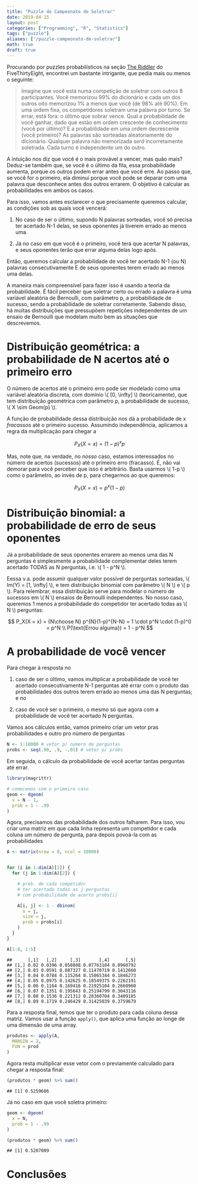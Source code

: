 ```yaml
---
title: "Puzzle do Campeonato de Soletrar"
date: 2019-04-15
layout: post
categories: ["Programming", "R", "Statistics"]
tags: ["puzzle"]
aliases: ["/puzzle-campeonato-de-soletrar"]
math: true
draft: true
---
```


Procurando por puzzles probabilísticos na seção [The
Riddler](https://fivethirtyeight.com/tag/the-riddler/) do
FiveThirtyEight, encontrei um bastante intrigante, que pedia mais ou
menos o seguinte:

> Imagine que você está numa competição de soletrar com outros 8
> participantes. Você memorizou 99% do dicionário e cada um dos outros
> oito memorizou 1% a menos que você (de 98% até 90%). Em uma ordem
> fixa, os competidores soletram uma palavra por turno. Se errar, está
> fora: o último que sobrar vence. Qual a probabilidade de você ganhar,
> dado que estão em ordem crescente de conhecimento (você por último)? E
> a probabilidade em uma ordem decrescente (você primeiro)? As palavras
> são sorteadas aleatoriamente do dicionário. Qualquer palavra não
> memorizada *será* incorretamente soletrada. Cada turno é independente
> um do outro.

A intuição nos diz que você é o mais provável a vencer, mas quão mais?
Deduz-se também que, se você é o último da fila, essa probabilidade
aumenta, porque os outros podem errar antes que você erre. Ao passo que,
se você for o primeiro, ela diminui porque você pode se deparar com uma
palavra que desconhece antes dos outros errarem. O objetivo é calcular
as probabilidades em ambos os casos.

Para isso, vamos antes esclarecer o que precisamente queremos calcular,
as condições sob as quais você vencerá:

1.  No caso de ser o último, supondo N palavras sorteadas, você só
    precisa ter acertado N-1 delas, se seus oponentes já tiverem errado
    ao menos uma.

2.  Já no caso em que você é o primeiro, você terá que acertar N
    palavras, e seus oponentes terão que errar alguma delas logo após.

Então, queremos calcular a probabilidade de você ter acertado N-1 (ou N)
palavras consecutivamente E de seus oponentes terem errado ao menos uma
delas.

A maneira mais compreensível para fazer isso é usando a teoria da
probabilidade. É fácil perceber que soletrar certo ou errado a palavra é
uma variável aleatória de Bernoulli, com parâmetro p, a probabilidade de
sucesso, sendo a probabilidade de soletrar corretamente. Sabendo disso,
há muitas distribuições que pressupõem repetições independentes de um
ensaio de Bernoulli que modelam muito bem as situações que descrevemos.

# Distribuição geométrica: a probabilidade de N acertos até o primeiro erro

O número de acertos até o primeiro erro pode ser modelado como uma
variável aleatória discreta, com domínio \\( \[0, \infty\] \\)
(teoricamente), que tem distribuição geométrica com parâmetro p, a
probabilidade de sucesso, \\( X \sim Geom(p) \\).

A função de probabilidade dessa distribuição nos dá a probabilidade de x
*fracassos* até o primeiro sucesso. Assumindo independência, aplicamos a
regra da multiplicação para chegar a

$$
P_X(X = x) = (1 - p)^xp
$$

Mas, note que, na verdade, no *nosso* caso, estamos interessados no
número de acertos (sucessos) até o primeiro erro (fracasso). É, não vai
demorar para você perceber que isso é arbitrário. Basta usarmos \\( 1-p \\)
como o parâmetro, ao invés de p, para chegarmos ao que queremos:

$$
P_X(X = x) = p^x(1-p)
$$

# Distribuição binomial: a probabilidade de erro de seus oponentes

Já a probabilidade de seus oponentes errarem ao menos uma das N
perguntas é simplesmente a probabilidade complementar deles terem
acertado TODAS as N perguntas, i.e. \\( 1 - p^N \\).

Eessa v.a. pode assumir qualquer valor possível de perguntas sorteadas,
\\( Im(Y) = \[1, \infty\] \\), e tem distribuição binomial com parâmetro \\( N \\)
e \\( p \\). Para relembrar, essa distribuição serve para modelar o número de
sucessos em \\( N \\) ensaios de Bernoulli independentes. No nosso caso,
queremos 1 menos a probabilidade do competidor ter acertado todas as \\( N \\)
perguntas:

$$
P_X(X = x) = {N\choose N} p^{N}(1-p)^{N-N} = 1 \cdot p^N \cdot (1-p)^0 = p^N \\ P(\text{Errou alguma}) = 1 - p^N
$$

# A probabilidade de você vencer

Para chegar à resposta no

1.  caso de ser o último, vamos multiplicar a probabilidade de você ter
    acertado consecutivamente N-1 perguntas até errar com o produto das
    probabilidades dos outros terem errado ao menos uma das N perguntas;
    e no

2.  caso de você ser o primeiro, o mesmo só que agora com a
    probabilidade de você ter acertado N perguntas.

Vamos aos cálculos então, vamos primeiro criar um vetor pras
probabilidades e outro pro número de perguntas

``` r
N <- 1:10000 # vetor p/ numero de perguntas
probs <- seq(.98, .9, -.01) # vetor p/ probs
```

Em seguida, o cálculo da probabilidade de você acertar tantas perguntas
até errar.

``` r
library(magrittr)

# comecemos com o primeiro caso
geom <- dgeom(
  x = N - 1,
  prob = 1 - .99
)
```

Agora, precisamos das probabilidade dos outros falharem. Para isso, vou
criar uma matriz em que cada linha representa um competidor e cada
coluna um número de pergunta, para depois povoá-la com as probabilidades

``` r
A <- matrix(nrow = 8, ncol = 10000)


for (i in 1:dim(A)[1]) {
  for (j in 1:dim(A)[2]) {

    # prob. de cada competidor
    # ter acertado todas as j perguntas
    # com probabilidade de acerto probs[i]

    A[i, j] <- 1 - dbinom(
      x = j,
      size = j,
      prob = probs[i]
    )
  }
}

A[1:8, 1:5]
```

    ##      [,1]   [,2]     [,3]       [,4]      [,5]
    ## [1,] 0.02 0.0396 0.058808 0.07763184 0.0960792
    ## [2,] 0.03 0.0591 0.087327 0.11470719 0.1412660
    ## [3,] 0.04 0.0784 0.115264 0.15065344 0.1846273
    ## [4,] 0.05 0.0975 0.142625 0.18549375 0.2262191
    ## [5,] 0.06 0.1164 0.169416 0.21925104 0.2660960
    ## [6,] 0.07 0.1351 0.195643 0.25194799 0.3043116
    ## [7,] 0.08 0.1536 0.221312 0.28360704 0.3409185
    ## [8,] 0.09 0.1719 0.246429 0.31425039 0.3759679

Para a resposta final, temos que ter o produto para cada coluna dessa
matriz. Vamos usar a função `apply()`, que aplica uma função ao longe de
uma dimensão de uma array.

``` r
produtos <- apply(A,
  MARGIN = 2,
  FUN = prod
)
```

Agora resta multiplicar esse vetor com o previamente calculado para
chegar a resposta final:

``` r
(produtos * geom) %>% sum()
```

    ## [1] 0.5259606

Já no caso em que você soletra primeiro:

``` r
geom <- dgeom(
  x = N,
  prob = 1 - .99
)

(produtos * geom) %>% sum()
```

    ## [1] 0.5207009

# Conclusões
